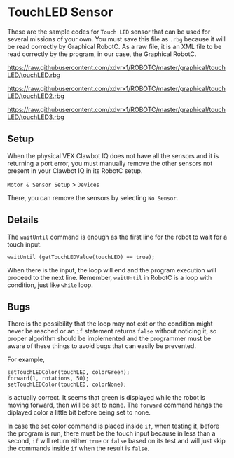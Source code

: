 # TouchLED Sensor
These are the sample codes for `Touch LED` sensor that can be used for
several missions of your own. You must save this file as `.rbg` because
it will be read correctly by Graphical RobotC. As a raw file, it is
an XML file to be read correctly by the program, in our case,
the Graphical RobotC.

<https://raw.githubusercontent.com/xdvrx1/ROBOTC/master/graphical/touchLED/touchLED.rbg>

<https://raw.githubusercontent.com/xdvrx1/ROBOTC/master/graphical/touchLED/touchLED2.rbg>

<https://raw.githubusercontent.com/xdvrx1/ROBOTC/master/graphical/touchLED/touchLED3.rbg>

## Setup
When the physical VEX Clawbot IQ does not have all the sensors
and it is returning a port error,
you must manually remove the other sensors not present in your
Clawbot IQ in its RobotC setup.

`Motor & Sensor Setup` > `Devices`

There, you can remove the sensors by selecting `No Sensor`.

## Details
The `waitUntil` command is enough as the first line for the robot
to wait for a touch input.

`waitUntil (getTouchLEDValue(touchLED) == true);`

When there is the input, the loop will end and the program
execution will proceed to the next line. Remember, `waitUntil`
in RobotC is a loop with condition, just like `while` loop.

## Bugs
There is the possibility that the loop may not exit or
the condition might never be reached
or an `if` statement returns `false` without noticing it,
so proper algorithm should be implemented and the 
programmer must be aware of these things to avoid bugs
that can easily be prevented.

For example,

```
setTouchLEDColor(touchLED, colorGreen);
forward(1, rotations, 50);
setTouchLEDColor(touchLED, colorNone);
```

is actually correct. It seems that green is displayed
while the robot is moving forward, then will be set
to none. The `forward` command hangs the diplayed color a little
bit before being set to none. 

In case the set color command is placed
inside `if`, when testing it, before the program is run,
there must be the touch input because in less than
a second, `if` will return either `true` or `false`
based on its test and
will just skip the commands inside `if` when
the result is `false`.

